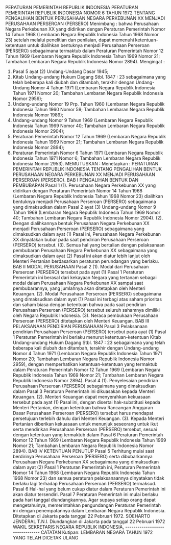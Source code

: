  PERATURAN PEMERINTAH REPUBLIK INDONESIA PERATURAN PEMERINTAH REPUBLIK INDONESIA NOMOR 6 TAHUN 1972 TENTANG PENGALIHAN BENTUK PERUSAHAAN NEGARA PERKEBUNAN XX MENJADI PERUSAHAAN PERSEROAN (PERSERO)
Menimbang :
 bahwa Perusahaan Negara Perkebunan XX yang didirikan dengan Peraturan Pemerintah Nomor 14 Tahun 1968 (Lembaran Negara Republik Indonesia Tahun 1968 Nomor 23) setelah melalui penelitian dan penilaian, dapat memenuhi ketentuan-ketentuan untuk dialihkan bentuknya menjadi Perusahaan Perseroan (PERSERO) sebagaimana termaktub dalam Peraturan Pemerintah Nomor 12 Tahun 1969 (Lembaran Negara Republik Indonesia Tahun 1969 Nomor 21; Tambahan Lembaran Negara Republik Indonesia Nomor 2894).
Mengingat :

1. Pasal 5 ayat (2) Undang-Undang Dasar 1945;
2. Kitab Undang-undang Hukum Dagang Stbl. 1847 : 23 sebagaimana yang telah beberapa kali diubah dan ditambah, terakhir dengan Undang-Undang Nomor 4 Tahun 1971 (Lembaran Negara Republik Indonesia Tahun 1971 Nomor 20; Tambahan Lembaran Negara Republik Indonesia Nomor 2959);
3. Undang-undang Nomor 19 Prp. Tahun 1960 (Lembaran Negara Republik Indonesia Tahun 1960 Nomor 59; Tambahan Lembaran Negara Republik Indonesia Nomor 1989);
4. Undang-undang Nomor 9 Tahun 1969 (Lembaran Negara Republik Indonesia Tahun 1969 Nomor 40; Tambahan Lembaran Negara Republik Indonesia Nomor 2904);
5. Peraturan Pemerintah Nomor 12 Tahun 1969 (Lembaran Negara Republik Indonesia Tahun 1969 Nomor 21; Tambahan Lembaran Negara Republik Indonesia Nomor 2894);
6. Peraturan Pemerintah Nomor 6 Tahun 1971 (Lembaran Negara Republik Indonesia Tahun 1971 Nomor 6; Tambahan Lembaran Negara Republik Indonesia Nomor 2953).
MEMUTUSKAN :
 Menetapkan : PERATURAN PEMERINTAH REPUBLIK INDONESIA TENTANG PENGALIHAN BENTUK PERUSAHAAN NEGARA PERKEBUNAN XX MENJADI PERUSAHAAN PERSEROAN (PERSERO).
BAB I PENGALIHAN BENTUK DAN PEMBUBARAN
Pasal 1
(1). Perusahaan Negara Perkebunan XX yang didirikan dengan Peraturan Pemerintah Nomor 14 Tahun 1968 (Lembaran Negara Republik Indonesia Tahun 1968 Nomor 23) dialihkan bentuknya menjadi Perusahaan Perseroan (PERSERO) sebagaimana yang dimaksudkan dalam Pasal 2 ayat (3) Undang-undang Nomor 9 Tahun 1969 (Lembaran Negara Republik Indonesia Tahun 1969 Nomor 40; Tambahan Lembaran Negara Republik Indonesia Nomor 2904).
(2). Dengan dialihkannya bentuk Perusahaan Negara Perkebunan XX menjadi Perusahaan Perseroan (PERSERO) sebagaimana yang dimaksudkan dalam ayat (1) Pasal ini, Perusahaan Negara Perkebunan XX dinyatakan bubar pada saat pendirian Perusahaan Perseroan (PERSERO) tersebut.
(3). Semua hal yang bertalian dengan pelaksanaan pembubaran Perusahaan Negara Perkebunan XX sebagaimana yang dimaksudkan dalam ayat (2) Pasal ini akan diatur lebih lanjut oleh Menteri Pertanian berdasarkan peraturan perundangan yang berlaku.
BAB II MODAL PERUSAHAAN
Pasal 2
(1). Modal dari Perusahaan Perseroan (PERSERO) tersebut pada ayat (1) Pasal 1 Peraturan Pemerintah ini berasal dari kekayaan Negara yang tertanam sebagai modal dalam Perusahaan Negara Perkebunan XX sampai saat pembubarannya, yang jumlahnya akan ditetapkan oleh Menteri Keuangan.
(2). Modal Perusahaan Perseroan (PERSERO) sebagaimana yang dimaksudkan dalam ayat (1) Pasal ini terbagi atas saham prioritas dan saham biasa dengan ketentuan bahwa pada saat pendirian Perusahaan Perseroan (PERSERO) tersebut seluruh sahamnya dimiliki oleh Negara Republik Indonesia.
(3). Neraca pembukaan Perusahaan Perseroan (PERSERO) ditetapkan oleh Menteri Keuangan.
BAB III PELAKSANAAN PENDIRIAN PERUSAHAAN
Pasal 3
Pelaksanaan pendirian Perusahaan Perseroan (PERSERO) tersebut pada ayat (1) Pasal 1 Peraturan Pemerintah ini berlaku menurut ketentuan-ketentuan Kitab Undang-undang Hukum Dagang Stbl. 1847 : 23 sebagaimana yang telah beberapa kali diubah dan ditambah, terakhir dengan Undang-undang Nomor 4 Tahun 1971 (Lembaran Negara Republik Indonesia Tahun 1971 Nomor 20; Tambahan Lembaran Negara Republik Indonesia Nomor 2959), dengan memperhatikan ketentuan-ketentuan yang termaktub dalam Peraturan Pemerintah Nomor 12 Tahun 1969 (Lembaran Negara Republik Indonesia Tahun 1969 Nomor 21; Tambahan Lembaran Negara Republik Indonesia Nomor 2894).
Pasal 4
(1). Penyelesaian pendirian Perusahaan Perseroan (PERSERO) sebagaimana yang dimaksudkan dalam Pasal 3 Peraturan Pemerintah ini dikuasakan kepada Menteri Keuangan.
(2). Menteri Keuangan dapat menyerahkan kekuasaan tersebut pada ayat (1) Pasal ini, dengan disertai hak-substitusi kepada Menteri Pertanian, dengan ketentuan bahwa Rancangan Anggaran Dasar Perusahaan Perseroan (PERSERO) tersebut harus mendapat persetujuan terlebih dahulu dari Menteri Keuangan.
(3). Kepada Menteri Pertanian diberikan kekuasaan untuk menunjuk seseorang untuk ikut serta mendirikan Perusahaan Perseroan (PERSERO) tersebut, sesuai dengan ketentuan yang termaktub dalam Pasal 6 Peraturan Pemerintah Nomor 12 Tahun 1969 (Lembaran Negara Republik Indonesia Tahun 1969 Nomor 21; Tambahan Lembaran Negara Republik Indonesia Nomor 2894).
BAB IV KETENTUAN PENUTUP
Pasal 5
Terhitung mulai saat berdirinya Perusahaan Perseroan (PERSERO) serta dibubarkannya Perusahaan Negara Perkebunan XX sebagaimana yang dimaksudkan dalam ayat (2) Pasal 1 Peraturan Pemerintah ini, Peraturan Pemerintah Nomor 14 Tahun 1968 (Lembaran Negara Republik Indonesia Tahun 1968 Nomor 23) dan semua peraturan pelaksanaannya dinyatakan tidak berlaku lagi terhadap Perusahaan Perseroan (PERSERO) termaksud.
Pasal 6
Hal-hal yang belum cukup diatur dalam Peraturan Pemerintah ini akan diatur tersendiri.
Pasal 7
Peraturan Pemerintah ini mulai berlaku pada hari tanggal diundangkannya. Agar supaya setiap orang dapat mengetahuinya, memerintahkan pengundangan Peraturan Pemerintah ini dengan penempatannya dalam Lembaran Negara Republik Indonesia. Ditetapkan di Jakarta pada tanggal 22 Pebruari 1972. SOEHARTO JENDERAL T.N.I. Diundangkan di Jakarta pada tanggal 22 Pebruari 1972 WAKIL SEKRETARIS NEGARA REPUBLIK INDONESIA, -------------------------------- CATATAN Kutipan: LEMBARAN NEGARA TAHUN 1972 YANG TELAH DICETAK ULANG